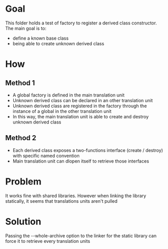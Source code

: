 
# Goal

This folder holds a test of factory to register a derived class constructor. The main goal is to:

- define a known base class
- being able to create unknown derived class

# How

## Method 1

- A global factory is defined in the main translation unit
- Unknown derived class can be declared in an other translation unit
- Unknown derived class are registered in the factory through the instance of a global in the other translation unit
- In this way, the main translation unit is able to create and destroy unknown derived class

## Method 2

- Each derived class exposes a two-functions interface (create / destroy) with specific named convention
- Main translation unit can dlopen itself to retrieve those interfaces

# Problem

It works fine with shared libraries. However when linking the library statically, it seems that translations units aren't pulled

# Solution

Passing the --whole-archive option to the linker for the static library can force it to retrieve every translation units
